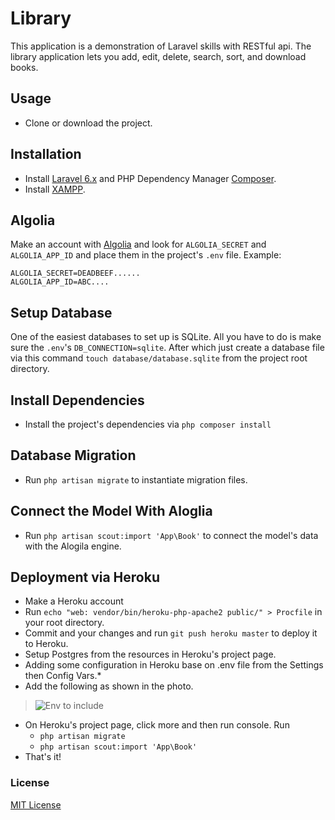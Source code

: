 # Library
This application is a demonstration of Laravel skills with RESTful api. The library application lets you add, edit, delete, search, sort, and download books.
## Usage
* Clone or download the project. 
## Installation
* Install [Laravel 6.x](https://laravel.com/docs/6.x) and PHP Dependency Manager [Composer](https://getcomposer.org/download/).
* Install [XAMPP](https://www.apachefriends.org/download.html).
## Algolia
Make an account with [Algolia](https://www.algolia.com/) and look for `ALGOLIA_SECRET` and `ALGOLIA_APP_ID` and place them in the project's `.env` file.
Example:
```
ALGOLIA_SECRET=DEADBEEF......
ALGOLIA_APP_ID=ABC....
```
## Setup Database
One of the easiest databases to set up is SQLite. All you have to do is make sure the `.env`'s `DB_CONNECTION=sqlite`. After which just create a database file via this command `touch database/database.sqlite` from the project root directory.  
## Install Dependencies
* Install the project's dependencies via `php composer install`
## Database Migration
* Run `php artisan migrate` to instantiate migration files.
## Connect the Model With Aloglia
* Run `php artisan scout:import 'App\Book'` to connect the model's data with the Alogila engine.
## Deployment via Heroku
*  Make a Heroku account
* Run `echo "web: vendor/bin/heroku-php-apache2 public/" > Procfile` in your root directory.
* Commit and your changes and run `git push heroku master` to deploy it to Heroku.
* Setup Postgres from the resources in Heroku's project page.
* Adding some configuration in Heroku base on .env file from the Settings then Config Vars.* 
* Add the following as shown in the photo.
>![Env to include ](https://imgur.com/KqFVNhZ.jpg)
* On Heroku's project page, click more and then run console. Run 
    * `php artisan migrate`
    * `php artisan scout:import 'App\Book'`
* That's it!
### License
[MIT License](https://opensource.org/licenses/MIT)
